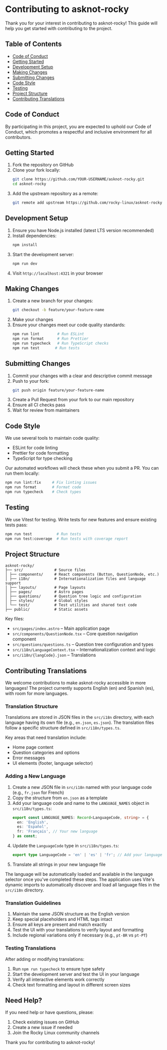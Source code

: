 # Contributing to asknot-rocky

Thank you for your interest in contributing to asknot-rocky! This guide will help you get started with contributing to the project.

## Table of Contents

- [Code of Conduct](#code-of-conduct)
- [Getting Started](#getting-started)
- [Development Setup](#development-setup)
- [Making Changes](#making-changes)
- [Submitting Changes](#submitting-changes)
- [Code Style](#code-style)
- [Testing](#testing)
- [Project Structure](#project-structure)
- [Contributing Translations](#contributing-translations)

## Code of Conduct

By participating in this project, you are expected to uphold our Code of Conduct, which promotes a respectful and inclusive environment for all contributors.

## Getting Started

1. Fork the repository on GitHub
2. Clone your fork locally:
   ```bash
   git clone https://github.com/YOUR-USERNAME/asknot-rocky.git
   cd asknot-rocky
   ```
3. Add the upstream repository as a remote:
   ```bash
   git remote add upstream https://github.com/rocky-linux/asknot-rocky.git
   ```

## Development Setup

1. Ensure you have Node.js installed (latest LTS version recommended)
2. Install dependencies:
   ```bash
   npm install
   ```
3. Start the development server:
   ```bash
   npm run dev
   ```
4. Visit `http://localhost:4321` in your browser

## Making Changes

1. Create a new branch for your changes:
   ```bash
   git checkout -b feature/your-feature-name
   ```
2. Make your changes
3. Ensure your changes meet our code quality standards:
   ```bash
   npm run lint        # Run ESLint
   npm run format      # Run Prettier
   npm run typecheck   # Run TypeScript checks
   npm run test       # Run tests
   ```

## Submitting Changes

1. Commit your changes with a clear and descriptive commit message
2. Push to your fork:
   ```bash
   git push origin feature/your-feature-name
   ```
3. Create a Pull Request from your fork to our main repository
4. Ensure all CI checks pass
5. Wait for review from maintainers

## Code Style

We use several tools to maintain code quality:

- ESLint for code linting
- Prettier for code formatting
- TypeScript for type checking

Our automated workflows will check these when you submit a PR. You can run them locally:

```bash
npm run lint:fix     # Fix linting issues
npm run format       # Format code
npm run typecheck    # Check types
```

## Testing

We use Vitest for testing. Write tests for new features and ensure existing tests pass:

```bash
npm run test           # Run tests
npm run test:coverage  # Run tests with coverage report
```

## Project Structure

```
asknot-rocky/
├── src/              # Source files
│ ├── components/     # React components (Button, QuestionNode, etc.)
│ ├── i18n/           # Internationalization files and language support
│ ├── layouts/        # Page layouts
│ ├── pages/          # Astro pages
│ ├── questions/      # Question tree logic and configuration
│ ├── styles/         # Global styles
│ └── test/           # Test utilities and shared test code
├── public/           # Static assets
```

Key files:

- `src/pages/index.astro` – Main application page
- `src/components/QuestionNode.tsx` – Core question navigation component
- `src/questions/questions.ts` – Question tree configuration and types
- `src/i18n/LanguageContext.tsx` – Internationalization context and logic
- `src/i18n/{langCode}.json` – Translations

## Contributing Translations

We welcome contributions to make asknot-rocky accessible in more languages! The project currently supports English (en) and Spanish (es), with room for more languages.

### Translation Structure

Translations are stored in JSON files in the `src/i18n` directory, with each language having its own file (e.g., `en.json`, `es.json`). The translation files follow a specific structure defined in `src/i18n/types.ts`.

Key areas that need translation include:

- Home page content
- Question categories and options
- Error messages
- UI elements (footer, language selector)

### Adding a New Language

1. Create a new JSON file in `src/i18n` named with your language code (e.g., `fr.json` for French)
2. Copy the structure from `en.json` as a template
3. Add your language code and name to the `LANGUAGE_NAMES` object in `src/i18n/types.ts`:
   ```typescript
   export const LANGUAGE_NAMES: Record<LanguageCode, string> = {
     en: 'English',
     es: 'Español',
     fr: 'Français', // Your new language
   } as const;
   ```
4. Update the `LanguageCode` type in `src/i18n/types.ts`:
   ```typescript
   export type LanguageCode = 'en' | 'es' | 'fr'; // Add your language code
   ```
5. Translate all strings in your new language file

The language will be automatically loaded and available in the language selector once you've completed these steps. The application uses Vite's dynamic imports to automatically discover and load all language files in the `src/i18n` directory.

### Translation Guidelines

1. Maintain the same JSON structure as the English version
2. Keep special placeholders and HTML tags intact
3. Ensure all keys are present and match exactly
4. Test the UI with your translations to verify layout and formatting
5. Include regional variations only if necessary (e.g., `pt-BR` vs `pt-PT`)

### Testing Translations

After adding or modifying translations:

1. Run `npm run typecheck` to ensure type safety
2. Start the development server and test the UI in your language
3. Verify all interactive elements work correctly
4. Check text formatting and layout in different screen sizes

## Need Help?

If you need help or have questions, please:

1. Check existing issues on GitHub
2. Create a new issue if needed
3. Join the Rocky Linux community channels

Thank you for contributing to asknot-rocky!
